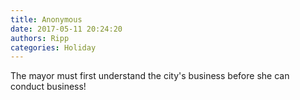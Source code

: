 ```yaml
---
title: Anonymous
date: 2017-05-11 20:24:20
authors: Ripp
categories: Holiday
---
```


 The mayor must first understand the city's business before she can conduct business!